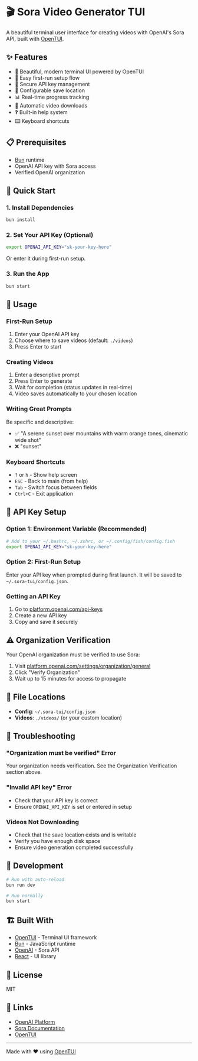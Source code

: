 # 🎬 Sora Video Generator TUI

A beautiful terminal user interface for creating videos with OpenAI's Sora API, built with [OpenTUI](https://github.com/sst/opentui).

## ✨ Features

- 🎨 Beautiful, modern terminal UI powered by OpenTUI
- 🚀 Easy first-run setup flow
- 🔑 Secure API key management  
- 📁 Configurable save location
- 📊 Real-time progress tracking
- 💾 Automatic video downloads
- ❓ Built-in help system
- ⌨️ Keyboard shortcuts

## 📋 Prerequisites

- [Bun](https://bun.sh) runtime
- OpenAI API key with Sora access
- Verified OpenAI organization

## 🚀 Quick Start

### 1. Install Dependencies

```bash
bun install
```

### 2. Set Your API Key (Optional)

```bash
export OPENAI_API_KEY="sk-your-key-here"
```

Or enter it during first-run setup.

### 3. Run the App

```bash
bun start
```

## 🎯 Usage

### First-Run Setup

1. Enter your OpenAI API key
2. Choose where to save videos (default: `./videos`)
3. Press Enter to start

### Creating Videos

1. Enter a descriptive prompt
2. Press Enter to generate
3. Wait for completion (status updates in real-time)
4. Video saves automatically to your chosen location

### Writing Great Prompts

Be specific and descriptive:
- ✅ "A serene sunset over mountains with warm orange tones, cinematic wide shot"
- ❌ "sunset"

### Keyboard Shortcuts

- `?` or `h` - Show help screen
- `ESC` - Back to main (from help)
- `Tab` - Switch focus between fields
- `Ctrl+C` - Exit application

## 🔑 API Key Setup

### Option 1: Environment Variable (Recommended)

```bash
# Add to your ~/.bashrc, ~/.zshrc, or ~/.config/fish/config.fish
export OPENAI_API_KEY="sk-your-key-here"
```

### Option 2: First-Run Setup

Enter your API key when prompted during first launch. It will be saved to `~/.sora-tui/config.json`.

### Getting an API Key

1. Go to [platform.openai.com/api-keys](https://platform.openai.com/api-keys)
2. Create a new API key
3. Copy and save it securely

## ⚠️ Organization Verification

Your OpenAI organization must be verified to use Sora:

1. Visit [platform.openai.com/settings/organization/general](https://platform.openai.com/settings/organization/general)
2. Click "Verify Organization"
3. Wait up to 15 minutes for access to propagate

## 📁 File Locations

- **Config**: `~/.sora-tui/config.json`
- **Videos**: `./videos/` (or your custom location)

## 🐛 Troubleshooting

### "Organization must be verified" Error

Your organization needs verification. See the Organization Verification section above.

### "Invalid API key" Error

- Check that your API key is correct
- Ensure `OPENAI_API_KEY` is set or entered in setup

### Videos Not Downloading

- Check that the save location exists and is writable
- Verify you have enough disk space
- Ensure video generation completed successfully

## 🔄 Development

```bash
# Run with auto-reload
bun run dev

# Run normally
bun start
```

## 🏗️ Built With

- [OpenTUI](https://github.com/sst/opentui) - Terminal UI framework
- [Bun](https://bun.sh) - JavaScript runtime
- [OpenAI](https://openai.com) - Sora API
- [React](https://react.dev) - UI library

## 📄 License

MIT

## 🔗 Links

- [OpenAI Platform](https://platform.openai.com)
- [Sora Documentation](https://platform.openai.com/docs/api-reference/videos)
- [OpenTUI](https://github.com/sst/opentui)

---

Made with ❤️ using [OpenTUI](https://github.com/sst/opentui)
